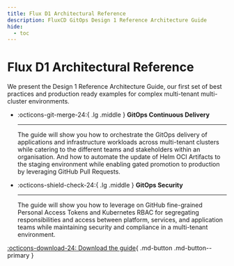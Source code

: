 ```yaml
---
title: Flux D1 Architectural Reference
description: FluxCD GitOps Design 1 Reference Architecture Guide
hide:
  - toc
---
```


# Flux D1 Architectural Reference

We present the Design 1 Reference Architecture Guide,
our first set of best practices and production ready examples
for complex multi-tenant multi-cluster environments.


<div class="grid cards" markdown>

-   :octicons-git-merge-24:{ .lg .middle } __GitOps Continuous Delivery__

    ---

    The guide will show you how to orchestrate the GitOps delivery of applications and infrastructure workloads
    across multi-tenant clusters while catering to the different teams and stakeholders within an organisation.
    And how to automate the update of Helm OCI Artifacts
    to the staging environment while enabling gated promotion to production by leveraging GitHub Pull Requests.

-   :octicons-shield-check-24:{ .lg .middle } __GitOps Security__

    ---

    The guide will show you how to leverage on GitHub fine-grained Personal Access Tokens and Kubernetes
    RBAC for segregating responsibilities
    and access between platform, services, and application teams while maintaining security and compliance
    in a multi-tenant environment.

</div>

[:octicons-download-24: Download the guide](https://raw.githubusercontent.com/controlplaneio-fluxcd/distribution/main/guides/ControlPlane_Flux_D1_Reference_Architecture_Guide.pdf){ .md-button .md-button--primary }
